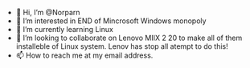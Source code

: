 - 👋 Hi, I’m @Norparn
- 👀 I’m interested in END of Mincrosoft Windows monopoly
- 🌱 I’m currently learning Linux
- 💞️ I’m looking to collaborate on Lenovo MIIX 2 20 to make all of them installeble of Linux system. Lenov has stop all atempt to do this!
- 📫 How to reach me at my email address.
